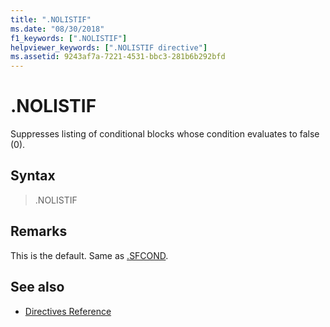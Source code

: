 ```yaml
---
title: ".NOLISTIF"
ms.date: "08/30/2018"
f1_keywords: [".NOLISTIF"]
helpviewer_keywords: [".NOLISTIF directive"]
ms.assetid: 9243af7a-7221-4531-bbc3-281b6b292bfd
---
```

# .NOLISTIF

Suppresses listing of conditional blocks whose condition evaluates to false (0).

## Syntax

> .NOLISTIF

## Remarks

This is the default. Same as [.SFCOND](../../assembler/masm/dot-sfcond.md).

## See also

- [Directives Reference](../../assembler/masm/directives-reference.md)
